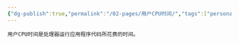 ```yaml
---
{"dg-publish":true,"permalink":"/02-pages/用户CPU时间/","tags":["personal/blog"]}
---
```


```ad-info
用户CPU时间是处理器运行应用程序代码所花费的时间。
```

